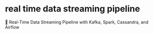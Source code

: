 # real time data streaming pipeline
 🚀 Real-Time Data Streaming Pipeline with Kafka, Spark, Cassandra, and Airflow
